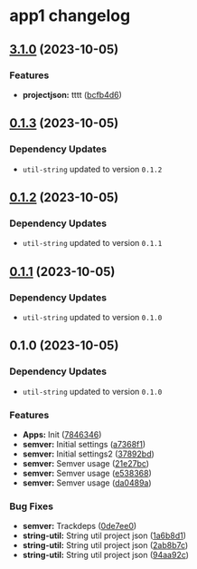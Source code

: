 # app1 changelog
## [3.1.0](https://github.com/gerencserjani/monorepo-release/compare/app1-v3.0.0...app1-3.1.0) (2023-10-05)


### Features

* **projectjson:** tttt ([bcfb4d6](https://github.com/gerencserjani/monorepo-release/commit/bcfb4d6b1ebc419a5f2a03045280c26e0d2a2500))

## [0.1.3](https://github.com/gerencserjani/monorepo-release/compare/app1-0.1.2...app1-0.1.3) (2023-10-05)

### Dependency Updates

* `util-string` updated to version `0.1.2`
## [0.1.2](https://github.com/gerencserjani/monorepo-release/compare/app1-0.1.1...app1-0.1.2) (2023-10-05)

### Dependency Updates

* `util-string` updated to version `0.1.1`
## [0.1.1](https://github.com/gerencserjani/monorepo-release/compare/app1-0.1.0...app1-0.1.1) (2023-10-05)

### Dependency Updates

* `util-string` updated to version `0.1.0`
## 0.1.0 (2023-10-05)

### Dependency Updates

* `util-string` updated to version `0.1.0`

### Features

* **Apps:** Init ([7846346](https://github.com/gerencserjani/monorepo-release/commit/78463461644fd33ca33b94f5bcff949a2e03d4e6))
* **semver:** Initial settings ([a7368f1](https://github.com/gerencserjani/monorepo-release/commit/a7368f1f9b1c8ca48a31bf5b49b4cc76e66d8f63))
* **semver:** Initial settings2 ([37892bd](https://github.com/gerencserjani/monorepo-release/commit/37892bdd537255d715244ff964de03253344e76f))
* **semver:** Semver usage ([21e27bc](https://github.com/gerencserjani/monorepo-release/commit/21e27bcb81ff650f6cb5bac21be538a0fd4a54d4))
* **semver:** Semver usage ([e538368](https://github.com/gerencserjani/monorepo-release/commit/e538368bcc9e4845c25117d3043d611f549a68a7))
* **semver:** Semver usage ([da0489a](https://github.com/gerencserjani/monorepo-release/commit/da0489add9a809ef4f9565da128b18a616d85464))


### Bug Fixes

* **semver:** Trackdeps ([0de7ee0](https://github.com/gerencserjani/monorepo-release/commit/0de7ee07f29f7fe4c84cdf690a993abb4dfce0f4))
* **string-util:** String util project json ([1a6b8d1](https://github.com/gerencserjani/monorepo-release/commit/1a6b8d123fb8e5b71e4a58094bb659e74f16b548))
* **string-util:** String util project json ([2ab8b7c](https://github.com/gerencserjani/monorepo-release/commit/2ab8b7c86d14514eb596877509c8dd5da29167f8))
* **string-util:** String util project json ([94aa92c](https://github.com/gerencserjani/monorepo-release/commit/94aa92cbdf356b6df75bca8eff55769d32b3d921))
